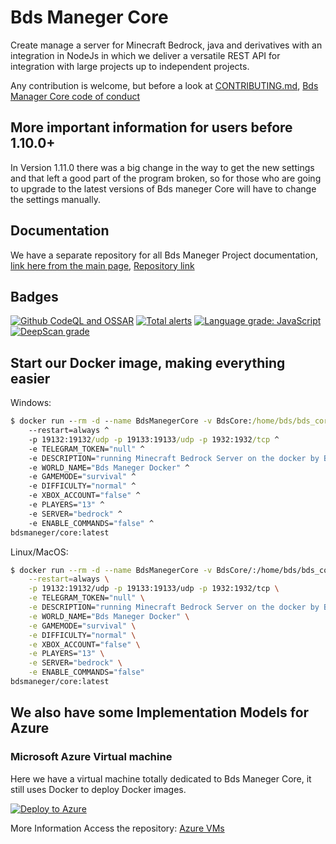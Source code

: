 # Bds Maneger Core

Create manage a server for Minecraft Bedrock, java and derivatives with an integration in NodeJs in which we deliver a versatile REST API for integration with large projects up to independent projects.

Any contribution is welcome, but before a look at [CONTRIBUTING.md](CONTRIBUTING.md), [Bds Manager Core code of conduct](CODE_OF_CONDUCT.md)

## More important information for users before 1.10.0+

In Version 1.11.0 there was a big change in the way to get the new settings and that left a good part of the program broken, so for those who are going to upgrade to the latest versions of Bds maneger Core will have to change the settings manually.

## Documentation

We have a separate repository for all Bds Maneger Project documentation, <a href="https://docs.bdsmaneger.com/Bds Maneger core" target="_blank">link here from the main page</a>, <a href="https://github.com/The-Bds-Maneger/Bds-Manager-Project-Documentation" target="_blank">Repository link</a>

## Badges

[![Github CodeQL and OSSAR](https://github.com/The-Bds-Maneger/Bds-Maneger-Core/actions/workflows/codeql%20and%20ossar%20analysis.yml/badge.svg)](https://github.com/The-Bds-Maneger/Bds-Maneger-Core/actions/workflows/codeql%20and%20ossar%20analysis.yml)
[![Total alerts](https://img.shields.io/lgtm/alerts/g/Bds-Maneger/bds_maneger_api.svg?logo=lgtm&logoWidth=18)](https://lgtm.com/projects/g/Bds-Maneger/bds_maneger_api/alerts/)
[![Language grade: JavaScript](https://img.shields.io/lgtm/grade/javascript/g/Bds-Maneger/bds_maneger_api.svg?logo=lgtm&logoWidth=18)](https://lgtm.com/projects/g/Bds-Maneger/bds_maneger_api/context:javascript)
[![DeepScan grade](https://deepscan.io/api/teams/13683/projects/16691/branches/363172/badge/grade.svg)](https://deepscan.io/dashboard#view=project&tid=13683&pid=16691&bid=363172)

## Start our Docker image, making everything easier

Windows:

```cmd
$ docker run --rm -d --name BdsManegerCore -v BdsCore:/home/bds/bds_core ^
    --restart=always ^
    -p 19132:19132/udp -p 19133:19133/udp -p 1932:1932/tcp ^
    -e TELEGRAM_TOKEN="null" ^
    -e DESCRIPTION="running Minecraft Bedrock Server on the docker by Bds Manager" ^
    -e WORLD_NAME="Bds Maneger Docker" ^
    -e GAMEMODE="survival" ^
    -e DIFFICULTY="normal" ^
    -e XBOX_ACCOUNT="false" ^
    -e PLAYERS="13" ^
    -e SERVER="bedrock" ^
    -e ENABLE_COMMANDS="false" ^
bdsmaneger/core:latest
```

Linux/MacOS:

```bash
$ docker run --rm -d --name BdsManegerCore -v BdsCore/:/home/bds/bds_core \
    --restart=always \
    -p 19132:19132/udp -p 19133:19133/udp -p 1932:1932/tcp \
    -e TELEGRAM_TOKEN="null" \
    -e DESCRIPTION="running Minecraft Bedrock Server on the docker by Bds Manager" \
    -e WORLD_NAME="Bds Maneger Docker" \
    -e GAMEMODE="survival" \
    -e DIFFICULTY="normal" \
    -e XBOX_ACCOUNT="false" \
    -e PLAYERS="13" \
    -e SERVER="bedrock" \
    -e ENABLE_COMMANDS="false"
bdsmaneger/core:latest
```

## We also have some Implementation Models for Azure

### Microsoft Azure Virtual machine

Here we have a virtual machine totally dedicated to Bds Maneger Core, it still uses Docker to deploy Docker images.

[![Deploy to Azure](https://aka.ms/deploytoazurebutton)](https://portal.azure.com/#create/Microsoft.Template/uri/https%3A%2F%2Fraw.githubusercontent.com%2FThe-Bds-Maneger%2FAzure_VMs%2Fmain%2Fdeploy.json)

More Information Access the repository: [Azure VMs](https://github.com/The-Bds-Maneger/Azure_VMs)
